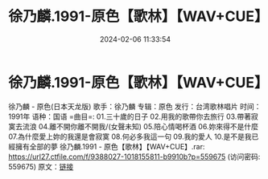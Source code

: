 ﻿---
title: 徐乃麟.1991-原色【歌林】【WAV+CUE】
date: 2024-02-06 11:33:54
categories: WAV车载音乐、镜像
tags: 华语中文
---
# 徐乃麟.1991-原色【歌林】【WAV+CUE】

徐乃麟 - 原色(日本天龙版)
歌手：徐乃麟
专辑：原色
发行：台湾歌林唱片
时间：1991年
语种：国语
=曲目=:
01.三十歲的日子
02.用我的歌帶你去旅行
03.帶著寂寞去流浪
04.離不開你離不開我/(女聲未知)
05.陪心情喝杯酒
06.妳來得不是什麼
07.為什麼愛上妳的我還是會寂寞
08.何必多我這一句
09.我的愛人
10.是不是我已經擁有全部的夢
徐乃麟.1991 - 原色【歌林】【WAV+CUE】.rar: https://url27.ctfile.com/f/9388027-1018155811-b9910b?p=559675
(访问密码: 559675)
原文：[链接](https://blog.sina.com.cn/s/blog_1647c7e76010314ej.html)